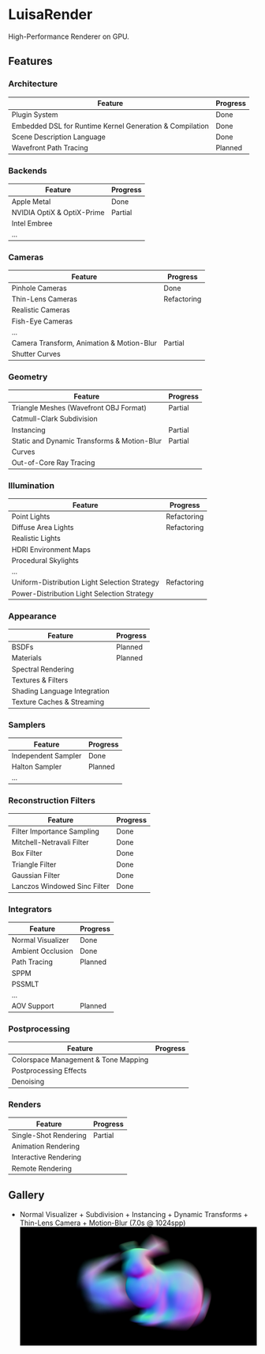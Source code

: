 # LuisaRender
High-Performance Renderer on GPU.

## Features

### Architecture
| Feature                                                  | Progress  |
|----------------------------------------------------------|-----------|
| Plugin System                                            | Done      |
| Embedded DSL for Runtime Kernel Generation & Compilation | Done      |
| Scene Description Language                               | Done      |
| Wavefront Path Tracing                                   | Planned   |

### Backends
| Feature                    | Progress    |
|----------------------------|-------------|
| Apple Metal                | Done        |
| NVIDIA OptiX & OptiX-Prime | Partial     |
| Intel Embree               |             |
| ...                        |             |

### Cameras
| Feature                                   | Progress    |
|-------------------------------------------|-------------|
| Pinhole Cameras                           | Done        |
| Thin-Lens Cameras                         | Refactoring |
| Realistic Cameras                         |             |
| Fish-Eye Cameras                          |             |
| ...                                       |             |
| Camera Transform, Animation & Motion-Blur | Partial     |
| Shutter Curves                            |             |

### Geometry
| Feature                                     | Progress    |
|---------------------------------------------|-------------|
| Triangle Meshes (Wavefront OBJ Format)      | Partial     |
| Catmull-Clark Subdivision                   |             |
| Instancing                                  | Partial     |
| Static and Dynamic Transforms & Motion-Blur | Partial     |
| Curves                                      |             |
| Out-of-Core Ray Tracing                     |             |

### Illumination
| Feature                                       | Progress    |
|-----------------------------------------------|-------------|
| Point Lights                                  | Refactoring |
| Diffuse Area Lights                           | Refactoring |
| Realistic Lights                              |             |
| HDRI Environment Maps                         |             |
| Procedural Skylights                          |             |
| ...                                           |             |
| Uniform-Distribution Light Selection Strategy | Refactoring |
| Power-Distribution Light Selection Strategy   |             |

### Appearance
| Feature                      | Progress |
|------------------------------|----------|
| BSDFs                        | Planned  |
| Materials                    | Planned  |
| Spectral Rendering           |          |
| Textures & Filters           |          |
| Shading Language Integration |          |
| Texture Caches & Streaming   |          |

### Samplers
| Feature             | Progress    |
|---------------------|-------------|
| Independent Sampler | Done        |
| Halton Sampler      | Planned     |
| ...                 |             |

### Reconstruction Filters
| Feature                      | Progress    |
|------------------------------|-------------|
| Filter Importance Sampling   | Done        |
| Mitchell-Netravali Filter    | Done        |
| Box Filter                   | Done        |
| Triangle Filter              | Done        |
| Gaussian Filter              | Done        |
| Lanczos Windowed Sinc Filter | Done        |

### Integrators
| Feature           | Progress    |
|-------------------|-------------|
| Normal Visualizer | Done        |
| Ambient Occlusion | Done        |
| Path Tracing      | Planned     |
| SPPM              |             |
| PSSMLT            |             |
| ...               |             |
| AOV Support       | Planned     |

### Postprocessing
| Feature                              | Progress |
|--------------------------------------|----------|
| Colorspace Management & Tone Mapping |          |
| Postprocessing Effects               |          |
| Denoising                            |          |

### Renders
| Feature               | Progress    |
|-----------------------|-------------|
| Single-Shot Rendering | Partial     |
| Animation Rendering   |             |
| Interactive Rendering |             |
| Remote Rendering      |             |

## Gallery

- Normal Visualizer + Subdivision + Instancing + Dynamic Transforms + Thin-Lens Camera + Motion-Blur (7.0s @ 1024spp)
![](gallery/bunny-motion-blur-normal.png)
